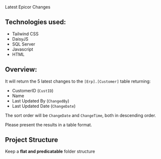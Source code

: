Latest Epicor Changes

## Technologies used:
- Tailwind CSS
- DaisyJS
- SQL Server
- Javascript
- HTML


## Overview:

It will return the 5 latest changes to the `[Erp].[Customer]` table returning:
 - CustomerID (`CustID`)
 - Name
 - Last Updated By (`ChangedBy`)
 - Last Updated Date (`ChangeDate`)

The sort order will be `ChangeDate` and `ChangeTime`, both in descending order.

Please present the results in a table format.


## Project Structure

Keep a **flat and predicatable** folder structure

